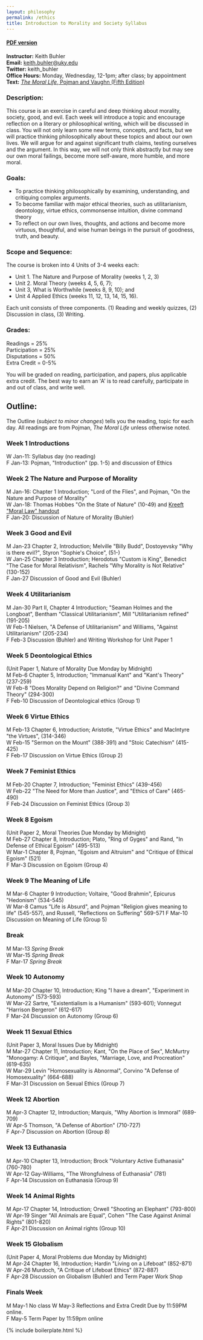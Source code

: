 ```yaml
---
layout: philosophy
permalink: /ethics
title: Introduction to Morality and Society Syllabus
---
```


#### [PDF version](/syllabi/syllabus-ethics-2017.pdf)    
**Instructor:** Keith Buhler     
**Email:** keith.buhler@uky.edu      
**Twitter:** keith_buhler    
**Office Hours:** Monday, Wednesday, 12-1pm; after class; by appointment     
**Text:** [*The Moral Life*, Pojman and Vaughn (Fifth Edition)](http://amzn.to/2iFegft)    

### Description:
This course is an exercise in careful and deep thinking about morality, society, good, and evil. Each week will introduce a topic and encourage reflection on a literary or philosophical writing, which will be discussed in class. You will not only learn some new terms, concepts, and facts, but we will practice thinking philosophically about these topics and about our own lives. We will argue for and against significant truth claims, testing ourselves and the argument. In this way, we will not only think abstractly but may see our own moral failings, become more self-aware, more humble, and more moral.


### Goals:

* To practice thinking philosophically by examining, understanding, and critiquing complex arguments.
* To become familiar with major ethical theories, such as utilitarianism, deontology, virtue ethics, commonsense intuition, divine command theory
* To reflect on our own lives, thoughts, and actions and become more virtuous, thoughtful, and wise human beings in the pursuit of goodness, truth, and beauty.

### Scope and Sequence:

The course is broken into 4 Units of 3-4 weeks each: 

- Unit 1. The Nature and Purpose of Morality (weeks 1, 2, 3) 
- Unit 2. Moral Theory (weeks 4, 5, 6, 7); 
- Unit 3, What is Worthwhile (weeks 8, 9, 10); and 
- Unit 4 Applied Ethics (weeks 11, 12, 13, 14, 15, 16).  

Each unit consists of three components. (1) Reading and weekly quizzes, (2) Discussion in class, (3) Writing. 

### Grades:

Readings = 25%  
Participation = 25%  
Disputations = 50%  
Extra Credit = 0-5%  

You will be graded on reading, participation, and papers, plus applicable extra credit. The best way to earn an 'A' is to read carefully, participate in and out of class, and write well.  


## Outline:

The Outline (*subject to minor changes*) tells you the reading, topic for each day. All readings are from Pojman, *The Moral Life* unless otherwise noted. 

### Week 1 Introductions  
W       Jan-11:  Syllabus day (no reading)    
F       Jan-13:  Pojman, "Introduction" (pp. 1-5) and discussion of Ethics 

### Week 2 The Nature and Purpose of Morality  
M       Jan-16:  Chapter 1 Introduction;  "Lord of the Flies", and Pojman, "On the Nature and Purpose of Morality"  
W       Jan-18:  Thomas Hobbes "On the State of Nature" (10-49) and [Kreeft "Moral Law" handout](https://docs.google.com/document/d/1YpvuIGx7Ld2vUYDpchOERIQbXL8PUZha_WixeD7vCHo/edit#)   
F       Jan-20:  Discussion of Nature of Morality (Buhler)  

### Week 3 Good and Evil
M       Jan-23   Chapter 2, Introduction; Melville "Billy Budd", Dostoyevsky "Why is there evil?", Styron "Sophie's Choice",  (51-)  
W       Jan-25   Chapter 3 Introduction; Herodotus "Custom is King", Benedict "The Case for Moral Relativism", Rachels "Why Morality is Not Relative" (130-152)  
F       Jan-27   Discussion of Good and Evil (Buhler)  

### Week 4 Utilitarianism
M       Jan-30  Part II, Chapter 4 Introduction; "Seaman Holmes and the Longboat", Bentham "Classical Utilitarianism", Mill "Utilitarianism refined" (191-205)   
W       Feb-1   Nielsen, "A Defense of Utilitarianism" and Williams, "Against Utilitarianism" (205-234)  
F       Feb-3  Discussion (Buhler)  and Writing Workshop for Unit Paper 1   

### Week 5 Deontological Ethics
(Unit Paper 1, Nature of Morality Due Monday by Midnight)    
M       Feb-6  Chapter 5, Introduction; "Immanual Kant" and "Kant's Theory" (237-259)  
W       Feb-8  "Does Morality Depend on Religion?" and "Divine Command Theory" (294-300)  
F       Feb-10  Discussion of Deontological ethics (Group 1)   

### Week 6 Virtue Ethics
M       Feb-13  Chapter 6, Introduction; Aristotle, "Virtue Ethics" and MacIntyre "the Virtues", (314-346)  
W       Feb-15  "Sermon on the Mount" (388-391) and "Stoic Catechism" (415-425)  
F       Feb-17  Discussion on Virtue Ethics (Group 2)   

### Week 7 Feminist Ethics 
M       Feb-20  Chapter 7, Introduction; "Feminist Ethics" (439-456)   
W       Feb-22  "The Need for More than Justice", and "Ethics of Care" (465-490)  
F       Feb-24  Discussion on Feminist Ethics  (Group 3)   


### Week 8 Egoism 
(Unit Paper 2, Moral Theories Due Monday by Midnight)    
M       Feb-27  Chapter 8, Introduction; Plato, "Ring of Gyges" and Rand, "In Defense of Ethical Egoism" (495-513)    
W       Mar-1  Chapter 8, Pojman, "Egoism and Altruism" and "Critique of Ethical Egoism" (521)   
F       Mar-3  Discussion on Egoism  (Group 4)  

### Week 9 The Meaning of Life
M       Mar-6  Chapter 9 Introduction; Voltaire, "Good Brahmin", Epicurus "Hedonism" (534-545)   
W       Mar-8  Camus "Life is Absurd", and Pojman "Religion gives meaning to life" (545-557), and Russell, "Reflections on Suffering" 569-571
F       Mar-10  Discussion on Meaning of Life  (Group 5)     

### Break 
M     Mar-13 *Spring Break*    
W     Mar-15 *Spring Break*    
F     Mar-17 *Spring Break*    

### Week 10 Autonomy
M       Mar-20  Chapter 10, Introduction; King "I have a dream", "Experiment in Autonomy" (573-593)   
W       Mar-22  Sartre, "Existentialism is a Humanism" (593-601); Vonnegut "Harrison Bergeron" (612-617)   
F       Mar-24   Discussion on Autonomy (Group 6) 

 
### Week 11 Sexual Ethics  
(Unit Paper 3, Moral Issues Due by Midnight)     
M       Mar-27  Chapter 11, Introduction; Kant, "On the Place of Sex", McMurtry "Monogamy: A Critique", and Bayles, "Marriage, Love, and Procreation" (619-635)   
W       Mar-29  Levin "Homosexuality is Abnormal", Corvino "A Defense of Homosexuality" (664-688)   
F       Mar-31  Discussion on Sexual Ethics (Group 7)    

### Week 12  Abortion
M       Apr-3  Chapter 12, Introduction; Marquis, "Why Abortion is Immoral" (689-709)    
W       Apr-5  Thomson, "A Defense of Abortion" (710-727)   
F     Apr-7 Discussion on Abortion (Group 8)    

### Week 13 Euthanasia 
M       Apr-10 Chapter 13, Introduction; Brock "Voluntary Active Euthanasia" (760-780)   
W       Apr-12 Gay-Williams, "The Wrongfulness of Euthanasia" (781)  
F       Apr-14   Discussion on Euthanasia (Group 9)  

### Week 14 Animal Rights
M       Apr-17  Chapter 14, Introduction; Orwell "Shooting an Elephant" (793-800)     
W       Apr-19 Singer "All Animals are Equal", Cohen "The Case Against Animal Rights" (801-820)     
F       Apr-21   Discussion on Animal rights (Group 10)     


### Week 15 Globalism 
(Unit Paper 4, Moral Problems due Monday by Midnight)     
M     Apr-24 Chapter 16, Introduction; Hardin "Living on a Lifeboat" (852-871)  
W     Apr-26 Murdoch, "A Critique of Lifeboat Ethics" (872-887)   
F     Apr-28 Discussion on Globalism  (Buhler)  and Term Paper Work Shop

### Finals Week  
M       May-1  No class
W       May-3  Reflections and Extra Credit Due  by 11:59PM online.    
F       May-5  Term Paper by 11:59pm online  

{% include boilerplate.html %}